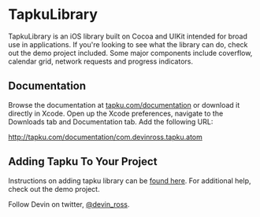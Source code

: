 TapkuLibrary
============
TapkuLibrary is an iOS library built on Cocoa and UIKit intended for broad use in applications. If you're looking to see what the library can do, check out the demo project included. Some major components include coverflow, calendar grid, network requests and progress indicators.


## Documentation
Browse the documentation at [tapku.com/documentation](http://tapku.com/documentation/) or download it directly in Xcode. Open up the Xcode preferences, navigate to the Downloads tab and Documentation tab. Add the following URL:

   http://tapku.com/documentation/com.devinross.tapku.atom


## Adding Tapku To Your Project 
Instructions on adding tapku library can be [found here](https://github.com/devinross/tapkulibrary/wiki/Adding-Tapku-to-Your-Project-in-XCode-4). For additional help, check out the demo project.


Follow Devin on twitter, [@devin_ross](http://twitter.com/devin_ross).